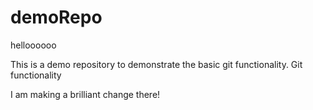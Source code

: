 # demoRepo

helloooooo

This is a demo repository to demonstrate the basic git functionality.
Git functionality



I am making a brilliant change there!


